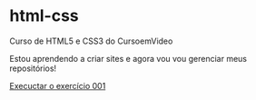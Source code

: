# html-css
 Curso de HTML5 e CSS3 do CursoemVideo

Estou aprendendo a criar sites e agora vou vou gerenciar meus repositórios!

<a href="https://thiagofelipefei.github.io/html-css/exercicios/ex001/inde.html">Execuctar o exercício 001</a>
